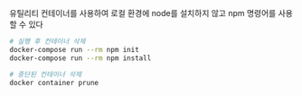 유틸리티 컨테이너를 사용하여 로컬 환경에 node를 설치하지 않고 npm 명령어를 사용할 수 있다

```bash
# 실행 후 컨테이너 삭제
docker-compose run --rm npm init
docker-compose run --rm npm install

# 중단된 컨테이너 삭제
docker container prune
```
